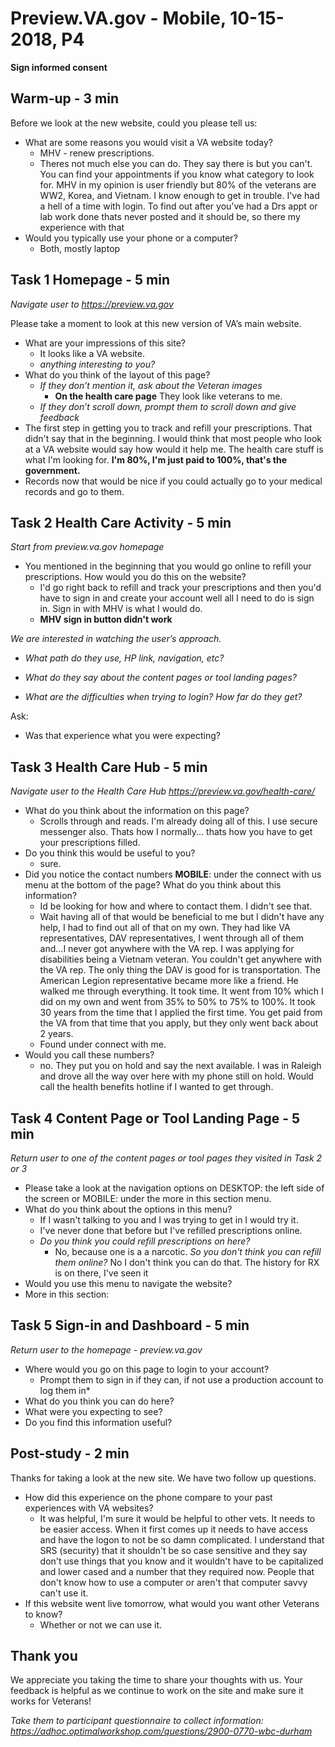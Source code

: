 # Preview.VA.gov - Mobile, 10-15-2018, P4


**Sign informed consent**

## Warm-up - 3 min

Before we look at the new website, could you please tell us:

- What are some reasons you would visit a VA website today?
  - MHV - renew prescriptions.
  - Theres not much else you can do. They say there is but you can't. You can find your appointments if you know what category to look for. MHV in my opinion is user friendly but 80% of the veterans are WW2, Korea, and Vietnam. I know enough to get in trouble. I've had a hell of a time with login. To find out after you've had a Drs appt or lab work done thats never posted and it should be, so there my experience with that
- Would you typically use your phone or a computer?
  - Both, mostly laptop

## Task 1 Homepage - 5 min

*Navigate user to* *https://preview.va.gov*

Please take a moment to look at this new version of VA’s main website.

- What are your impressions of this site?
  - It looks like a VA website.
  - *anything interesting to you?*
- What do you think of the layout of this page?
  - *If they don’t mention it, ask about the Veteran images*
    - **On the health care page** They look like veterans to me.
  - *If they don’t scroll down, prompt them to scroll down and give feedback*
- The first step in getting you to track and refill your prescriptions. That didn't say that in the beginning. I would think that most people who look at a VA website would say how would it help me. The health care stuff is what I'm looking for. **I'm 80%, I'm just paid to 100%, that's the government.**
- Records now that would be nice if you could actually go to your medical records and go to them.

## Task 2 Health Care Activity - 5 min

*Start from preview.va.gov homepage*

- You mentioned in the beginning that you would go online to refill your prescriptions. How would you do this on the website?
  - I'd go right back to refill and track your prescriptions and then you'd have to sign in and create your account well all I need to do is sign in. Sign in with MHV is what I would do.
  - **MHV sign in button didn't work**

*We are interested in watching the user’s approach.*

- *What path do they use, HP link, navigation, etc?*

- *What do they say about the content pages or tool landing pages?*

- *What are the difficulties when trying to login? How far do they get?*



Ask:

- Was that experience what you were expecting?

## Task 3 Health Care Hub - 5 min

*Navigate user to the Health Care Hub* *https://preview.va.gov/health-care/*

- What do you think about the information on this page?
  - Scrolls through and reads. I'm already doing all of this. I use secure messenger also. Thats how I normally... thats how you have to get your prescriptions filled.  
- Do you think this would be useful to you?
  - sure.
- Did you notice the contact numbers **MOBILE**: under the connect with us menu at the bottom of the page? What do you think about this information?
  - Id be looking for how and where to contact them. I didn't see that.
  - Wait having all of that would be beneficial to me but I didn't have any help, I had to find out all of that on my own. They had like VA representatives, DAV representatives, I went through all of them and...I never got anywhere with the VA rep. I was applying for disabilities being a Vietnam veteran. You couldn't get anywhere with the VA rep. The only thing the DAV is good for is transportation. The American Legion representative became more like a friend. He walked me through everything. It took time. It went from 10% which I did on my own and went from 35% to 50% to 75% to 100%. It took 30 years from the time that I applied the first time. You get paid from the VA from that time that you apply, but they only went back about 2 years.
  - Found under connect with me.
- Would you call these numbers?
  - no. They put you on hold and say the next available. I was in Raleigh and drove all the way over here with my phone still on hold. Would call the health benefits hotline if I wanted to get through.  

## Task 4 Content Page or Tool Landing Page - 5 min

*Return user to one of the content pages or tool pages they visited in Task 2 or 3*

- Please take a look at the navigation options on DESKTOP: the left side of the screen or MOBILE: under the more in this section menu.   
- What do you think about the options in this menu?
  - If I wasn't talking to you and I was trying to get in I would try it.
  - I've never done that before but I've refilled prescriptions online.
  - *Do you think you could refill prescriptions on here?*
    - No, because one is a a narcotic. *So you don't think you can refill them online?* No I don't think you can do that. The history for RX is on there, I've seen it
- Would you use this menu to navigate the website?
- More in this section:

## Task 5 Sign-in and Dashboard - 5 min

*Return user to the homepage -  preview.va.gov*

- Where would you go on this page to login to your account?
  - Prompt them to sign in if they can, if not use a production account to log them in*
- What do you think you can do here?
- What were you expecting to see?
- Do you find this information useful?

## Post-study - 2 min

Thanks for taking a look at the new site. We have two follow up questions.

- How did this experience on the phone compare to your past experiences with VA websites?
  - It was helpful, I'm sure it would be helpful to other vets. It needs to be easier access. When it first comes up it needs to have access and have the logon to not be so damn complicated. I understand that SRS (security) that it shouldn't be so case sensitive and they say don't use things that you know and it wouldn't have to be capitalized and lower cased and a number that they required now. People that don't know how to use a computer or aren't that computer savvy can't use it.
- If this website went live tomorrow, what would you want other Veterans to know?
  - Whether or not we can use it.

## Thank you

We appreciate you taking the time to share your thoughts with us. Your feedback is helpful as we continue to work on the site and make sure it works for Veterans!

*Take them to participant questionnaire to collect information: https://adhoc.optimalworkshop.com/questions/2900-0770-wbc-durham*

